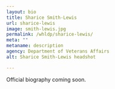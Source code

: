 ```yaml
---
layout: bio
title: Sharice Smith-Lewis
url: sharice-lewis
image: smith-lewis.jpg
permalink: /whldp/sharice-lewis/
meta: ""
metaname: description
agency: Department of Veterans Affairs
alt: Sharice Smith-Lewis headshot

---
```


Official biography coming soon.
